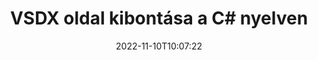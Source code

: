 ---
############################# Static ############################
layout: "auto-gen-merger"
date: 2022-11-10T10:07:22
draft: false
otherformats: dot dotm dotx epub html mht mhtml odp ods odt one otp ott pdf pps ppsx

############################# Head ############################
head_title: "VSDX oldal kibontása a C# nyelven"
head_description: "Gyorsan kibonthatja az oldalakat egy VSDX fájlból a C# nyelven. Mentse el a kiválasztott oldalakat tartalmazó új dokumentumot a dokumentum-egyesítési API segítségével."

############################# Header ############################
title: "VSDX oldal kibontása a C# nyelven"
description: "Bontsa ki az VSDX oldalt néhány soros .NET kóddal."
bg_image: "https://cms.admin.containerize.com/templates/aspose/App_Themes/V3/images/bg/header1.png"
bg_overlay: false
button:
    enable: true
    icon: "fas fa-arrow-down"
    label: "Ingyenes próbaverzió letöltése"
    link: "https://downloads.groupdocs.com/merger/net"

############################# SubMenu ############################
submenu:
    enable: true

    left:
        img_alt: "GroupDocs.Merger for .NET"
        image: "https://cms.admin.containerize.com/templates/groupdocs/images/product-logos/90x90-noborder/groupdocs-merger-net.png"
        product: "GroupDocs.Merger"
        platform: ".NET"

    middle:
        button:

            # button loop
            - link: "https://apireference.groupdocs.com/merger/net"
              text: "API-referencia"

            # button loop
            - link: "https://github.com/groupdocs-merger"
              text: "Kódpéldák"

            # button loop
            - link: "https://products.groupdocs.app/merger/family"
              text: "Élő demók"

            # button loop
            - link: "https://purchase.groupdocs.com/pricing/merger/net"
              text: "Árazás"

    right:
        link_download: "https://downloads.groupdocs.com/merger"
        link_learn: "https://docs.groupdocs.com/merger/net"
        link_buy: "https://purchase.groupdocs.com"

############################# About ############################
about:
    enable: true
    title: "A GroupDocs.Merger for .NET API-ról"
    content: |
        A [GroupDocs.Merger for .NET](/hu/merger/net/) egyszerű megoldást kínál számos dokumentumformátum biztonságos egyesítésére és felosztására, beleértve a PDF, Microsoft Office (Word, Excel, PowerPoint) , OneNote), OpenDocument, HTML, képek és sok más a .NET alkalmazásokon belül. A kód néhány sorának hozzáadásával számos dokumentumműveletet hajthat végre, például mozgathatja, eltávolíthatja, elforgathatja, cserélheti, kivonhatja vagy módosíthatja az oldalak tájolását a dokumentumokon belül. A dokumentumok egyesítési API támogatja a dokumentumoldalak előnézetének képként történő megtekintését is a dokumentum szerkezetének, formázásának és tartalmának elemzéséhez.
        
        A GroupDocs.Merger API megfelelő választás olyan vállalati megoldásokhoz, amelyekhez fájloldal-kibontási funkciókra van szükség. Ezek az API-k jól támogatottak minden nagyobb operációs rendszeren és platformon, beleértve a .NET Framework, .NET Standard, .NET Core, Mono-t is.

############################# Steps ############################
steps:
    enable: true
    title_left: "VSDX fájloldal kibontása a .NET termékben"
    content_left: |
        A [GroupDocs.Merger for .NET](/hu/merger/net/) megkönnyíti a C# fejlesztői számára, hogy kivonják a kívánt oldalakat egy VSDX fájlból, és más néven elmentsék a kiválasztott oldalakat tartalmazó új fájl néhány egyszerű lépés végrehajtásával.
        
        * Inicializálja az **ExtractOptions** oldalszámokat, amelyeknek meg kell jelenniük az eredményül kapott dokumentumban.
        * Hozzon létre új példányt az **Merger**-ból, és adja meg a forrásdokumentum elérési útját konstruktor paraméterként.
        * Hívja az **ExtractPages** parancsot, és adja át az **ExtractOptions** objektumot.
        * Hívja a **Save** parancsot, és adja meg a fájl elérési útját az eredményül kapott dokumentum mentéséhez.

    title_right: "rendszerkövetelmények"
    content_right: |
        A GroupDocs.Merger for .NET API-k minden nagyobb platformon és operációs rendszeren támogatottak. Mielőtt végrehajtaná az alábbi kódot, győződjön meg arról, hogy a következő előfeltételek telepítve vannak a rendszeren.

        * Operációs rendszerek: Microsoft Windows, Linux, MacOS
        * Fejlesztési környezetek: Visual Studio, Xamarin, MonoDevelop
        * Keretrendszerek: .NET Framework, .NET Standard, .NET Core, Mono
        * Töltse le a(z) GroupDocs.Merger for .NET legújabb verzióját innen: [NuGet](https://www.nuget.org/packages/groupdocs.merger)
         
    code: |
     {{% merger/additional-styles %}}
     {{< merger/code-merger title="VSDX fájloldalak kibontása a C# példakóddal">}}

        ```csharp    
        // Bontsa ki az VSDX fájloldalakat a GroupDocs.Merger API segítségével
        // Inicializálja az ExtractOptions osztályt a kiválasztott oldalszámokkal
        ExtractOptions extractOptions = new ExtractOptions(new int[] { 2, 5 });

        // Példányos egyesülés a bemeneti VSDX dokumentummal
        using (Merger merger = new Merger("input.vsdx"))
          {
            // Hívja meg az ExtractPages metódust, és adja át neki az ExtractOptions objektumot
            merger.ExtractPages(extractOptions);
    
            // Hívja a Mentés metódust a kimeneti dokumentum mentéséhez a kicsomagolt oldalakkal
            merger.Save("output.vsdx");
          }
        ```
     {{< /merger/code-merger >}}

############################# Demos ############################
demos:
    enable: true
    title: "Élő bemutatók – VSDX oldal online kibontása"
    content: |
       A [GroupDocs.Merger Live Demos](https://products.groupdocs.app/splitter/extract-pages/vsdx) webhely meglátogatásával azonnal kibonthatja az VSDX fájloldalakat.
       Az élő demónak a következő előnyei vannak.
        
############################# About Formats ############################
about_formats:
    enable: true

############################# More Formats ############################
more_formats:
    enable: true
    title: "Oldalak kibontása más dokumentumformátumokból"
    content: |
        A .NET dokumentálja az összevonási és felosztási API-t fájlformátumokhoz és képekhez. Bontsa ki néhány népszerű fájlformátumot az alábbiak szerint.

############################# Back to top ###############################
back_to_top:
    enable: true
---